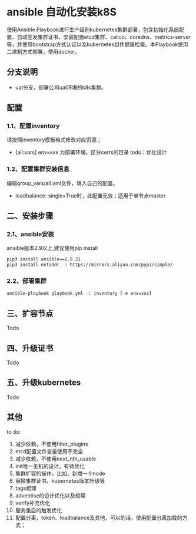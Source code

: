 # ansible 自动化安装k8S

使用Ansible Playbook进行生产级别kubernetes集群部署，包含初始化系统配置、自动签发集群证书、安装配置etcd集群、calico、coredns、metrics-server等，并使用bootstrap方式认证以及kubernetes组件健康检查。本Playbook使用二进制方式部署，使用docker。

## 分支说明
* uat分支，部署公司uat环境的k8s集群。
## 配置
### 1.1、配置inventory

请按照inventory模板格式修改对应资源；
- [all:vars] env=xxx 为部署环境，区分certs的目录
todo：优化设计

### 1.2、配置集群安装信息

编辑group_vars/all.yml文件，填入自己的配置。
 - loadbalance: single=True时，此配置无效；适用于单节点master

## 二、安装步骤

### 2.1、ansible安装
ansible版本2.9以上,建议使用pip install
```bash
pip3 install ansible==2.9.21
pip3 install netaddr -i https://mirrors.aliyun.com/pypi/simple/
```

### 2.2、部署集群
```bash 
ansible-playbook playbook.yml -i inventory [-e env=xxx]
```

## 三、扩容节点
  Todo

## 四、升级证书

   Todo
## 五、升级kubernetes
   Todo

## 其他
to do:
1. 减少依赖，不使用filter_plugins
2. etcd配置文件变量使用不完全
3. 减少依赖，不使用next_nth_usable
4. init唯一主机的设计，有待优化
5. 集群扩容的操作，比如，新增一个node
6. 替换集群证书、kubernetes版本升级等
7. tags梳理
8. adventise的设计优化以及梳理
9. verify补充优化
11. 服务重启的触发优化
12. 配置分离，token、loadbalance及其他，可以的话，使用配置分离加载的方式；